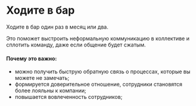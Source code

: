 # Ходите в бар

Ходите в бар один раз в месяц или два.

Это поможет выстроить неформальную коммуникацию в коллективе и сплотить команду, даже если общение будет сжатым.

#### Почему это важно:
- можно получить быструю обратную связь о процессах, которые вы можете не замечать;
- формируется доверительное отношение, сотрудники становятся более лояльны к компании;
- повышается вовлеченность сотрудников;